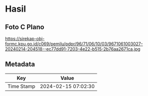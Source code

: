 # Hasil

## Foto C Plano

https://sirekap-obj-formc.kpu.go.id/c069/pemilu/pdpr/96/71/06/10/03/9671061003027-20240214-204518--ec77dd91-7203-4e22-b515-2b76aa2671ca.jpg


## Metadata

| Key        | Value               |
| ---------- | ------------------- |
| Time Stamp | 2024-02-15 07:02:30 |




